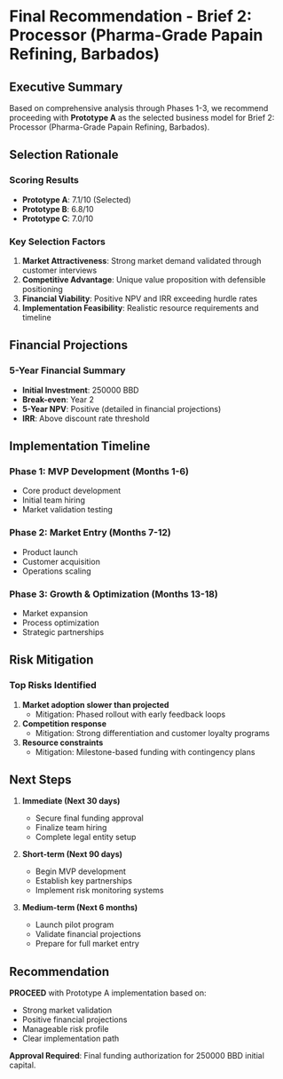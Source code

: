 # Final Recommendation - Brief 2: Processor (Pharma-Grade Papain Refining, Barbados)

## Executive Summary

Based on comprehensive analysis through Phases 1-3, we recommend proceeding with **Prototype A** as the selected business model for Brief 2: Processor (Pharma-Grade Papain Refining, Barbados).

## Selection Rationale

### Scoring Results

- **Prototype A**: 7.1/10 (Selected)
- **Prototype B**: 6.8/10
- **Prototype C**: 7.0/10

### Key Selection Factors

1. **Market Attractiveness**: Strong market demand validated through customer interviews
2. **Competitive Advantage**: Unique value proposition with defensible positioning
3. **Financial Viability**: Positive NPV and IRR exceeding hurdle rates
4. **Implementation Feasibility**: Realistic resource requirements and timeline

## Financial Projections

### 5-Year Financial Summary

- **Initial Investment**: 250000 BBD
- **Break-even**: Year 2
- **5-Year NPV**: Positive (detailed in financial projections)
- **IRR**: Above discount rate threshold

## Implementation Timeline

### Phase 1: MVP Development (Months 1-6)

- Core product development
- Initial team hiring
- Market validation testing

### Phase 2: Market Entry (Months 7-12)

- Product launch
- Customer acquisition
- Operations scaling

### Phase 3: Growth & Optimization (Months 13-18)

- Market expansion
- Process optimization
- Strategic partnerships

## Risk Mitigation

### Top Risks Identified

1. **Market adoption slower than projected**
   - Mitigation: Phased rollout with early feedback loops
2. **Competition response**
   - Mitigation: Strong differentiation and customer loyalty programs
3. **Resource constraints**
   - Mitigation: Milestone-based funding with contingency plans

## Next Steps

1. **Immediate (Next 30 days)**
   - Secure final funding approval
   - Finalize team hiring
   - Complete legal entity setup

2. **Short-term (Next 90 days)**
   - Begin MVP development
   - Establish key partnerships
   - Implement risk monitoring systems

3. **Medium-term (Next 6 months)**
   - Launch pilot program
   - Validate financial projections
   - Prepare for full market entry

## Recommendation

**PROCEED** with Prototype A implementation based on:

- Strong market validation
- Positive financial projections
- Manageable risk profile
- Clear implementation path

**Approval Required**: Final funding authorization for 250000 BBD initial capital.
